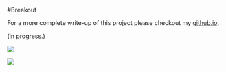#Breakout

For a more complete write-up of this project please checkout my [github.io](https://mgallow.github.io/Arcade/Breakout/).

(in progress.)


![](https://github.com/MGallow/Arcade/blob/master/Breakout/Breakout1000000.gif)

![](https://github.com/MGallow/Arcade/blob/master/Breakout/Breakout500000.gif)
